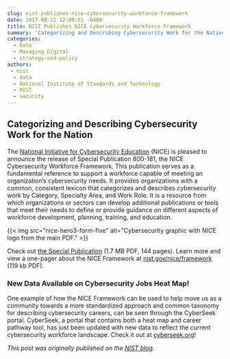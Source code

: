 ```yaml
---
slug: nist-publishes-nice-cybersecurity-workforce-framework
date: 2017-08-22 12:00:51 -0400
title: NIST Publishes NICE Cybersecurity Workforce Framework
summary: 'Categorizing and Describing Cybersecurity Work for the Nation The National Initiative for Cybersecurity Education (NICE) is pleased to announce the release of Special Publication 800-181, the NICE Cybersecurity Workforce Framework. This publication serves as a fundamental reference to support a workforce capable of meeting an organization’s cybersecurity needs. It provides organizations with a common, consistent'
categories:
  - Data
  - Managing Digital
  - strategy-and-policy
authors:
 - nist
  - data
  - National Institute of Standards and Technology
  - NIST
  - security
---
```


## Categorizing and Describing Cybersecurity Work for the Nation

The [National Initiative for Cybersecurity Education](https://www.nist.gov/itl/applied-cybersecurity/nice) (NICE) is pleased to announce the release of Special Publication 800-181, the NICE Cybersecurity Workforce Framework. This publication serves as a fundamental reference to support a workforce capable of meeting an organization’s cybersecurity needs. It provides organizations with a common, consistent lexicon that categorizes and describes cybersecurity work by Category, Specialty Area, and Work Role. It is a resource from which organizations or sectors can develop additional publications or tools that meet their needs to define or provide guidance on different aspects of workforce development, planning, training, and education.

{{< img src="nice-hero3-form-five" alt="Cybersecurity graphic with NICE logo from the main PDF." >}}

Check out [the Special Publication](http://nvlpubs.nist.gov/nistpubs/SpecialPublications/NIST.SP.800-181.pdf) (1.7 MB PDF, 144 pages). Learn more and view a one-pager about the NICE Framework at [nist.gov/nice/framework](https://www.nist.gov/file/372041) (119 kb PDF).

### New Data Available on Cybersecurity Jobs Heat Map!

One example of how the NICE Framework can be used to help move us as a community towards a more standardized approach and common taxonomy for describing cybersecurity careers, can be seen through the CyberSeek portal. CyberSeek, a portal that contains both a heat map and career pathway tool, has just been updated with new data to reflect the current cybersecurity workforce landscape. Check it out at [cyberseek.org](http://www.cyberseek.org/)!

_This post was originally published on the [NIST blog](https://www.nist.gov/news-events/news/2017/08/nist-publishes-nice-cybersecurity-workforce-framework-categorizing-and)._
